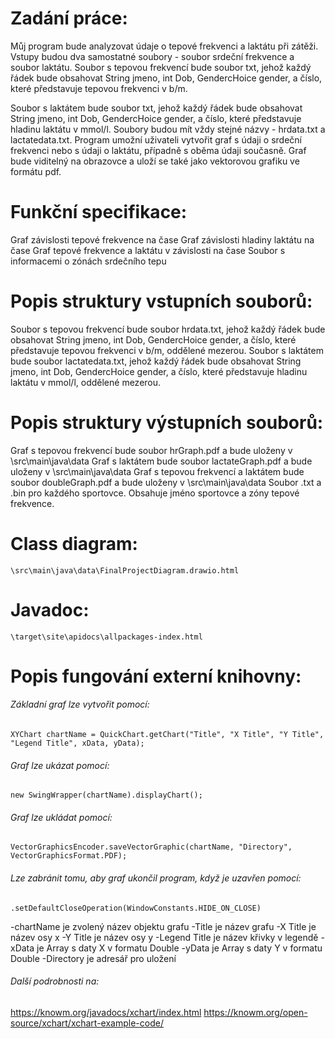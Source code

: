 # Zadání práce:

Můj program bude analyzovat údaje o tepové frekvenci a laktátu při zátěži. 
Vstupy budou dva samostatné soubory - soubor srdeční frekvence a soubor laktátu. 
Soubor s tepovou frekvencí bude soubor txt, jehož každý řádek bude obsahovat String jmeno, int Dob, GendercHoice gender, a  číslo, které představuje tepovou frekvenci v b/m.  

Soubor s laktátem bude soubor txt, jehož každý řádek bude obsahovat String jmeno, int Dob, GendercHoice gender, a  číslo, které představuje hladinu laktátu v mmol/l. 
Soubory budou mít vždy stejné názvy - hrdata.txt a lactatedata.txt.
Program umožní uživateli vytvořit graf s údaji o srdeční frekvenci nebo s údaji o laktátu, případně s oběma údaji současně. 
Graf bude viditelný na obrazovce a uloží se také jako vektorovou grafiku ve formátu pdf.


# Funkční specifikace:

Graf závislosti tepové frekvence na čase
Graf závislosti hladiny laktátu na čase
Graf tepové frekvence a laktátu v závislosti na čase
Soubor s informacemi o zónách srdečního tepu


# Popis struktury vstupních souborů:

Soubor s tepovou frekvencí bude soubor hrdata.txt, jehož každý řádek bude obsahovat String jmeno, int Dob, GendercHoice gender, a  číslo, které představuje tepovou frekvenci v b/m, oddělené mezerou.
Soubor s laktátem bude soubor lactatedata.txt, jehož každý řádek bude obsahovat String jmeno, int Dob, GendercHoice gender, a  číslo, které představuje hladinu laktátu v mmol/l, oddělené mezerou.


# Popis struktury výstupních souborů:

Graf s tepovou frekvencí bude soubor hrGraph.pdf a bude uloženy v \src\main\java\data
Graf s laktátem bude soubor lactateGraph.pdf a bude uloženy v \src\main\java\data
Graf s tepovou frekvencí a laktátem bude soubor doubleGraph.pdf a bude uloženy v \src\main\java\data
Soubor .txt a .bin pro každého sportovce. Obsahuje jméno sportovce a zóny tepové frekvence.


# Class diagram:

	\src\main\java\data\FinalProjectDiagram.drawio.html

# Javadoc:
	
	\target\site\apidocs\allpackages-index.html


# Popis fungování externí knihovny:
	
###### Základní graf lze vytvořit pomocí:

```
XYChart chartName = QuickChart.getChart("Title", "X Title", "Y Title", "Legend Title", xData, yData);
```	

###### Graf lze ukázat pomocí:

```
new SwingWrapper(chartName).displayChart();
```

###### Graf lze ukládat pomocí:
	
```
VectorGraphicsEncoder.saveVectorGraphic(chartName, "Directory", VectorGraphicsFormat.PDF);
```

###### Lze zabránit tomu, aby graf ukončil program, když je uzavřen pomocí:

```
.setDefaultCloseOperation(WindowConstants.HIDE_ON_CLOSE)
```

-chartName je zvolený název objektu grafu
-Title je název grafu
-X Title je název osy x
-Y Title je název osy y
-Legend Title je název křivky v legendě
-xData je Array s daty X v formatu Double
-yData je Array s daty Y v formatu Double
-Directory je adresář pro uložení 


###### Další podrobnosti na: 
https://knowm.org/javadocs/xchart/index.html 
https://knowm.org/open-source/xchart/xchart-example-code/

